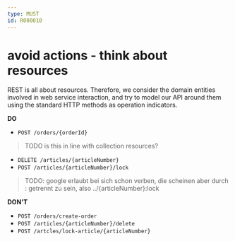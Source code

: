 ```yaml
---
type: MUST
id: R000010
---
```


# avoid actions - think about resources

REST is all about resources.
Therefore, we consider the domain entities involved in web service interaction, and try to model our API around them using the standard HTTP methods as operation indicators.

**DO**

* `POST /orders/{orderId}` 
> TODO is this in line with collection resources?
* `DELETE /articles/{articleNumber}`
* `POST /articles/{articleNumber}/lock`

> TODO: google erlaubt bei sich schon verben, die scheinen aber durch : getrennt zu sein, also ../{articleNumber}:lock

**DON'T**

* `POST /orders/create-order`
* `POST /articles/{articleNumber}/delete`
* `POST /artcles/lock-article/{articleNumber}`